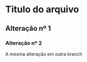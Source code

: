 <h1>Titulo do arquivo</h1>

<h2>Alteração nº 1  </h2>

<h3>Alteração nº 2</h3>

<p>A mesma alteração em outra branch</p>